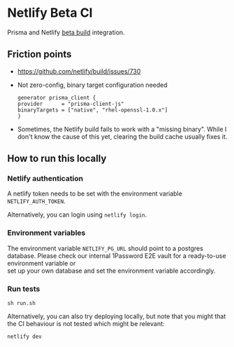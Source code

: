 # Netlify Beta CI

Prisma and Netlify [beta build](https://build-beta.netlify.com/) integration.

## Friction points

- https://github.com/netlify/build/issues/730
- Not zero-config, binary target configuration needed

  ```
  generator prisma_client {
  provider      = "prisma-client-js"
  binaryTargets = ["native", "rhel-openssl-1.0.x"]
  }
  ```

- Sometimes, the Netlify build fails to work with a "missing binary". While I don't know the cause of this yet, clearing the build cache usually fixes it.

## How to run this locally

### Netlify authentication

A netlify token needs to be set with the environment variable `NETLIFY_AUTH_TOKEN`.

Alternatively, you can login using `netlify login`.

### Environment variables

The environment variable `NETLIFY_PG_URL` should point to a postgres database.
Please check our internal 1Password E2E vault for a ready-to-use environment variable or  
set up your own database and set the environment variable accordingly.

### Run tests

```shell script
sh run.sh
```

Alternatively, you can also try deploying locally, but note that you might that the CI behaviour is not tested which might be relevant:

```shell script
netlify dev
```
